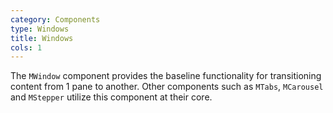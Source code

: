 ```yaml
---
category: Components
type: Windows
title: Windows
cols: 1
---
```


The `MWindow` component provides the baseline functionality for transitioning content from 1 pane to another. Other components such as `MTabs`, `MCarousel` and `MStepper` utilize this component at their core.

